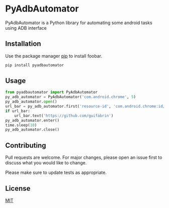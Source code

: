
# PyAdbAutomator

PyAdbAutomator is a Python library for automating some android tasks using ADB interface

## Installation

Use the package manager [pip](https://pip.pypa.io/en/stable/) to install foobar.

```bash
pip install pyadbautomator
```

## Usage

```python
from pyadbautomator import PyAdbAutomator
py_adb_automator = PyAdbAutomator('com.android.chrome', 5)
py_adb_automator.open()
url_bar = py_adb_automator.first('resource-id', 'com.android.chrome:id/url_bar')
if url_bar:
    url_bar.text('https://github.com/guifabrin')
py_adb_automator.enter()
time.sleep(10)
py_adb_automator.close()
```

## Contributing
Pull requests are welcome. For major changes, please open an issue first to discuss what you would like to change.

Please make sure to update tests as appropriate.

## License
[MIT](https://choosealicense.com/licenses/mit/)
